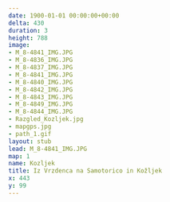 ```yaml
---
date: 1900-01-01 00:00:00+00:00
delta: 430
duration: 3
height: 788
image:
- M_8-4841_IMG.JPG
- M_8-4836_IMG.JPG
- M_8-4837_IMG.JPG
- M_8-4841_IMG.JPG
- M_8-4840_IMG.JPG
- M_8-4842_IMG.JPG
- M_8-4843_IMG.JPG
- M_8-4849_IMG.JPG
- M_8-4844_IMG.JPG
- Razgled_Kozljek.jpg
- mapgps.jpg
- path_1.gif
layout: stub
lead: M_8-4841_IMG.JPG
map: 1
name: Kozljek
title: Iz Vrzdenca na Samotorico in Kožljek
x: 443
y: 99
---
```

